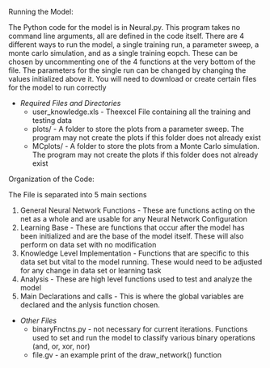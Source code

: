 Running the Model:

The Python code for the model is in Neural.py. This program takes no command line arguments, all are defined in the code itself. There are 4 different ways to run the model, a single training run, a parameter sweep, a monte carlo simulation, and as a single training eopch. These can be chosen by uncommenting one of the 4 functions at the very bottom of the file. The parameters for the single run can be changed by changing the values initialized above it. You will need to download or create certain files for the model to run correctly

* _Required Files and Directories_
	* user_knowledge.xls - Theexcel File containing all the training and testing data
	* plots/ - A folder to store the plots from a parameter sweep. The program may not create the plots if this folder does not already exist
	* MCplots/ - A folder to store the plots from a Monte Carlo simulation. The program may not create the plots if this folder does not already exist

Organization of the Code:

The File is separated into 5 main sections

1. General Neural Network Functions - These are functions acting on the net as a whole and are usable for any Neural Network Configuration
2. Learning Base - These are functions that occur after the model has been initialized and are the base of the model itself. These will also perform on data set with no modification
3. Knowledge Level Implementation - Functions that are specific to this data set but vital to the model running. These would need to be adjusted for any change in data set or learning task
4. Analysis - These are high level functions used to test and analyze the model
5. Main Declarations and calls - This is where the global variables are declared and the anlysis function chosen.


* _Other Files_
	* binaryFnctns.py - not necessary for current iterations. Functions used to set and run the model to classify various binary operations (and, or, xor, nor)
	* file.gv - an example print of the draw_network() function
